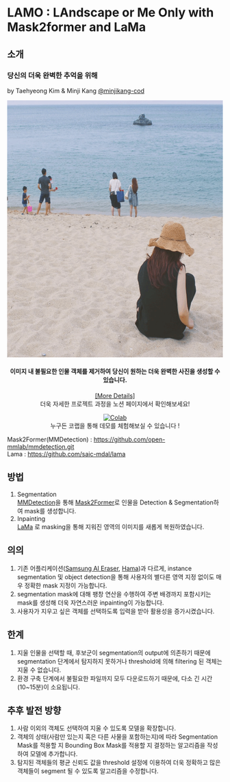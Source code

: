 # LAMO : LAndscape or Me Only with Mask2former and LaMa
## 소개
### 당신의 더욱 완벽한 추억을 위해
by Taehyeong Kim & Minji Kang [@minjikang-cod](https://github.com/minjikang-cod)   
    
<div align="center">
<p align"center"><img src="/image/demo.gif" width="600" height="600"></p>

#### 이미지 내 불필요한 인물 객체를 제거하여 당신이 원하는 더욱 완벽한 사진을 생성할 수 있습니다.
</div>





<div align="center">

[[More Details]](https://wry-phalange-187.notion.site/LAMO-218edf4f99fd4574b176a2c4371b345f)  
더욱 자세한 프로젝트 과정을 노션 페이지에서 확인해보세요!   
  
[![Colab](https://colab.research.google.com/assets/colab-badge.svg)](https://colab.research.google.com/drive/13LhTvB7RF2e5_JNEcdVgZRLmQLt7eBQJ?usp=sharing)   
누구든 코랩을 통해 데모를 체험해보실 수 있습니다 !
</div>

Mask2Former(MMDetection) : https://github.com/open-mmlab/mmdetection.git  
Lama : https://github.com/saic-mdal/lama  

## 방법
1. Segmentation  
    [MMDetection](https://github.com/open-mmlab/mmdetection)을 통해 [Mask2Former](https://github.com/open-mmlab/mmdetection/tree/master/configs/mask2former)로 인물을 Detection & Segmentation하여 mask를 생성합니다. 
2. Inpainting  
    [LaMa](https://github.com/saic-mdal/lama) 로 masking을 통해 지워진 영역의 이미지를 새롭게 복원하였습니다.
## 의의
1. 기존 어플리케이션([Samsung AI Eraser](https://www.samsung.com/africa_en/support/mobile-devices/how-to-remove-unwanted-objects-from-photos-on-your-galaxy-phone/), [Hama](https://www.hama.app/ko))과 다르게, instance segmentation 및 object detection을 통해 사용자의 별다른 영역 지정 없이도 매우 정확한 mask 지정이 가능합니다.
2. segmentation mask에 대해 팽창 연산을 수행하여 주변 배경까지 포함시키는 mask를 생성해 더욱 자연스러운 inpainting이 가능합니다.
3. 사용자가 지우고 싶은 객체를 선택하도록 입력을 받아 활용성을 증가시켰습니다.  

## 한계
1. 지울 인물을 선택할 때, 후보군이 segmentation의 output에 의존하기 때문에 segmentation 단계에서 탐지하지 못하거나 threshold에 의해 filtering 된 객체는 지울 수 없습니다.
2. 환경 구축 단계에서 불필요한 파일까지 모두 다운로드하기 때문에, 다소 긴 시간(10~15분)이 소요됩니다.  

## 추후 발전 방향
1. 사람 이외의 객체도 선택하여 지울 수 있도록 모델을 확장합니다.
2. 객체의 상태(사람만 있는지 혹은 다른 사물을 포함하는지)에 따라 Segmentation Mask를 적용할 지 Bounding Box Mask를 적용할 지 결정하는 알고리즘을 작성하여 모델에 추가합니다.
3. 탐지된 객체들의 평균 신뢰도 값을 threshold 설정에 이용하여 더욱 정확하고 많은 객체들이 segment 될 수 있도록 알고리즘을 수정합니다. 
